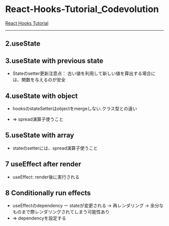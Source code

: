 # React-Hooks-Tutorial_Codevolution

[React Hooks Tutorial](https://www.youtube.com/playlist?list=PLC3y8-rFHvwisvxhZ135pogtX7_Oe3Q3A)

---

## 2.useState

## 3.useState with previous state

- Stateのsetter更新注意点： 古い値を利用して新しい値を算出する場合には、関数を与えるのが安全

## 4.useState with object

- hooksのstateSetterはobjectをmergeしない.クラス型との違い

- => spread演算子使うこと

## 5.useState with array

- stateのsetterには、spread演算子使うこと

## 7 useEffect after render

- useEffect: render後に実行される

## 8 Conditionally run effects

- useEffectのdependency ー stateが変更される -> 再レンダリング -> 余分なものまで際レンダリングされてしまう可能性あり
- => dependencyを設定する

